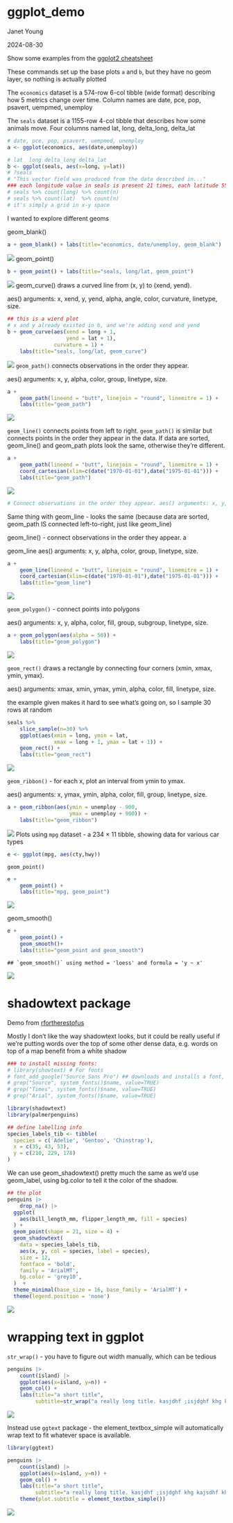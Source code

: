 ggplot_demo
================
Janet Young

2024-08-30

Show some examples from the [ggplot2
cheatsheet](https://rstudio.github.io/cheatsheets/html/data-visualization.html)

These commands set up the base plots `a` and `b`, but they have no geom
layer, so nothing is actually plotted

The `economics` dataset is a 574-row 6-col tibble (wide format)
describing how 5 metrics change over time. Column names are date, pce,
pop, psavert, uempmed, unemploy

The `seals` dataset is a 1155-row 4-col tibble that describes how some
animals move. Four columns named lat, long, delta_long, delta_lat

``` r
# date, pce, pop, psavert, uempmed, unemploy
a <- ggplot(economics, aes(date,unemploy))

# lat  long delta_long delta_lat
b <- ggplot(seals, aes(x=long, y=lat))
# ?seals 
# "This vector field was produced from the data described in..."
### each longitude value in seals is present 21 times, each latitude 55 times
# seals %>% count(long) %>% count(n)
# seals %>% count(lat)  %>% count(n)
# it's simply a grid in x-y space
```

I wanted to explore different geoms

geom_blank()

``` r
a + geom_blank() + labs(title="economics, date/unemploy, geom_blank")
```

![](ggplot_demo_files/figure-gfm/unnamed-chunk-2-1.png)<!-- -->
geom_point()

``` r
b + geom_point() + labs(title="seals, long/lat, geom_point")
```

![](ggplot_demo_files/figure-gfm/unnamed-chunk-3-1.png)<!-- -->
geom_curve() draws a curved line from (x, y) to (xend, yend).

aes() arguments: x, xend, y, yend, alpha, angle, color, curvature,
linetype, size.

``` r
## this is a wierd plot
# x and y already existed in b, and we're adding xend and yend
b + geom_curve(aes(xend = long + 1, 
                   yend = lat + 1), 
               curvature = 1) + 
    labs(title="seals, long/lat, geom_curve")
```

![](ggplot_demo_files/figure-gfm/unnamed-chunk-4-1.png)<!-- -->
`geom_path()` connects observations in the order they appear.

aes() arguments: x, y, alpha, color, group, linetype, size.

``` r
a + 
    geom_path(lineend = "butt", linejoin = "round", linemitre = 1) +
    labs(title="geom_path")
```

![](ggplot_demo_files/figure-gfm/unnamed-chunk-5-1.png)<!-- -->

`geom_line()` connects points from left to right. `geom_path()` is
similar but connects points in the order they appear in the data. If
data are sorted, geom_line() and geom_path plots look the same,
otherwise they’re different.

``` r
a + 
    geom_path(lineend = "butt", linejoin = "round", linemitre = 1) +
    coord_cartesian(xlim=c(date("1970-01-01"),date("1975-01-01"))) +
    labs(title="geom_path")
```

![](ggplot_demo_files/figure-gfm/unnamed-chunk-6-1.png)<!-- -->

``` r
# Connect observations in the order they appear. aes() arguments: x, y, alpha, color, group, linetype, size.
```

Same thing with geom_line - looks the same (because data are sorted,
geom_path IS connected left-to-right, just like geom_line)

geom_line() - connect observations in the order they appear. a

geom_line aes() arguments: x, y, alpha, color, group, linetype, size.

``` r
a + 
    geom_line(lineend = "butt", linejoin = "round", linemitre = 1) +
    coord_cartesian(xlim=c(date("1970-01-01"),date("1975-01-01"))) +
    labs(title="geom_line")
```

![](ggplot_demo_files/figure-gfm/unnamed-chunk-7-1.png)<!-- -->

`geom_polygon()` - connect points into polygons

aes() arguments: x, y, alpha, color, fill, group, subgroup, linetype,
size.

``` r
a + geom_polygon(aes(alpha = 50)) +
    labs(title="geom_polygon")
```

![](ggplot_demo_files/figure-gfm/unnamed-chunk-8-1.png)<!-- -->

`geom_rect()` draws a rectangle by connecting four corners (xmin, xmax,
ymin, ymax).

aes() arguments: xmax, xmin, ymax, ymin, alpha, color, fill, linetype,
size.

the example given makes it hard to see what’s going on, so I sample 30
rows at random

``` r
seals %>% 
    slice_sample(n=30) %>% 
    ggplot(aes(xmin = long, ymin = lat, 
               xmax = long + 1, ymax = lat + 1)) + 
    geom_rect() +
    labs(title="geom_rect")
```

![](ggplot_demo_files/figure-gfm/unnamed-chunk-9-1.png)<!-- -->

`geom_ribbon()` - for each x, plot an interval from ymin to ymax.

aes() arguments: x, ymax, ymin, alpha, color, fill, group, linetype,
size.

``` r
a + geom_ribbon(aes(ymin = unemploy - 900, 
                    ymax = unemploy + 900)) +
    labs(title="geom_ribbon")
```

![](ggplot_demo_files/figure-gfm/unnamed-chunk-10-1.png)<!-- --> Plots
using `mpg` dataset - a 234 × 11 tibble, showing data for various car
types

``` r
e <- ggplot(mpg, aes(cty,hwy))
```

`geom_point()`

``` r
e + 
    geom_point() +
    labs(title="mpg, geom_point")
```

![](ggplot_demo_files/figure-gfm/unnamed-chunk-12-1.png)<!-- -->

geom_smooth()

``` r
e + 
    geom_point() + 
    geom_smooth()+
    labs(title="geom_point and geom_smooth")
```

    ## `geom_smooth()` using method = 'loess' and formula = 'y ~ x'

![](ggplot_demo_files/figure-gfm/unnamed-chunk-13-1.png)<!-- -->

# shadowtext package

Demo from
[rfortherestofus](https://rfortherestofus.com/2024/05/shadowtext-ggplot)

Mostly I don’t like the way shadowtext looks, but it could be really
useful if we’re putting words over the top of some other dense data,
e.g. words on top of a map benefit from a white shadow

``` r
### to install missing fonts:
# library(showtext) # For fonts
# font_add_google("Source Sans Pro") ## downloads and installs a font, except I don't think it necessarily makes the font available always?  maybe I need to restart the computer before I can use it?
# grep("Source", system_fonts()$name, value=TRUE)
# grep("Times", system_fonts()$name, value=TRUE)
# grep("Arial", system_fonts()$name, value=TRUE)
```

``` r
library(shadowtext)
library(palmerpenguins)
```

``` r
## define labelling info
species_labels_tib <- tibble(
  species = c('Adelie', 'Gentoo', 'Chinstrap'),
  x = c(35, 43, 53),
  y = c(210, 229, 178)
)
```

We can use geom_shadowtext() pretty much the same as we’d use
geom_label, using bg.color to tell it the color of the shadow.

``` r
## the plot
penguins |> 
    drop_na() |>
  ggplot(
    aes(bill_length_mm, flipper_length_mm, fill = species)
  ) +
  geom_point(shape = 21, size = 4) +
  geom_shadowtext(
    data = species_labels_tib,
    aes(x, y, col = species, label = species),
    size = 12,
    fontface = 'bold',
    family = 'ArialMT',
    bg.color = 'grey10',
  )  +
  theme_minimal(base_size = 16, base_family = 'ArialMT') +
  theme(legend.position = 'none')
```

![](ggplot_demo_files/figure-gfm/unnamed-chunk-17-1.png)<!-- -->

# wrapping text in ggplot

`str_wrap()` - you have to figure out width manually, which can be
tedious

``` r
penguins |> 
    count(island) |>
    ggplot(aes(x=island, y=n)) +
    geom_col() +
    labs(title="a short title",
         subtitle=str_wrap("a really long title. kasjdhf ;isjdghf khg kajsdhf khg alsidgf kjhg ljhags dfj hgkjahsdgfkjhg a  ljhsdgf ljhglsdjhfg", width=50))
```

![](ggplot_demo_files/figure-gfm/unnamed-chunk-18-1.png)<!-- -->

Instead use `ggtext` package - the element_textbox_simple will
automatically wrap text to fit whatever space is available.

``` r
library(ggtext)
```

``` r
penguins |> 
    count(island) |>
    ggplot(aes(x=island, y=n)) +
    geom_col() +
    labs(title="a short title",
         subtitle="a really long title. kasjdhf ;isjdghf khg kajsdhf khg alsidgf kjhg ljhags dfj hgkjahsdgfkjhg a  ljhsdgf ljhglsdjhfg") +
    theme(plot.subtitle = element_textbox_simple())
```

![](ggplot_demo_files/figure-gfm/unnamed-chunk-20-1.png)<!-- -->
